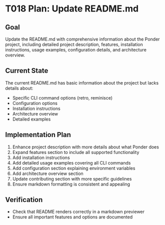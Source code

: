 # T018 Plan: Update README.md

## Goal
Update the README.md with comprehensive information about the Ponder project, including detailed project description, features, installation instructions, usage examples, configuration details, and architecture overview.

## Current State
The current README.md has basic information about the project but lacks details about:
- Specific CLI command options (retro, reminisce)
- Configuration options
- Installation instructions
- Architecture overview
- Detailed examples

## Implementation Plan

1. Enhance project description with more details about what Ponder does
2. Expand features section to include all supported functionality
3. Add installation instructions
4. Add detailed usage examples covering all CLI commands
5. Add configuration section explaining environment variables
6. Add architecture overview section
7. Update contributing section with more specific guidelines
8. Ensure markdown formatting is consistent and appealing

## Verification
- Check that README renders correctly in a markdown previewer
- Ensure all important features and options are documented